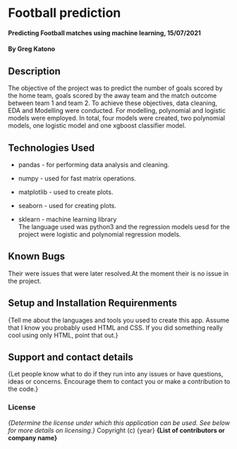 # Football prediction
#### Predicting Football matches using machine learning, 15/07/2021
#### By **Greg Katono**
## Description
The objective of the project was to predict the number of goals scored by the home team, goals scored by the away team and the match outcome between team 1 and team 2.
To achieve these objectives, data cleaning, EDA and Modelling were conducted. For modelling, polynomial and logistic models were employed. In total, four models were created, two polynomial models, one logistic model and one xgboost classifier model.
## Technologies Used
  * pandas - for performing data analysis and cleaning.

  * numpy - used for fast matrix operations.

  * matplotlib - used to create plots.

  * seaborn - used for creating plots.  
  
  * sklearn - machine learning library  
The language used was python3 and the regression models uesd for the project were logistic and polynomial regression models.
## Known Bugs
Their were issues that were later resolved.At the moment their is no issue in the project.
## Setup and Installation Requirenments
{Tell me about the languages and tools you used to create this app. Assume that I know you probably used HTML and CSS. If you did something really cool using only HTML, point that out.}
## Support and contact details
{Let people know what to do if they run into any issues or have questions, ideas or concerns.  Encourage them to contact you or make a contribution to the code.}
### License
*{Determine the license under which this application can be used.  See below for more details on licensing.}*
Copyright (c) {year} **{List of contributors or company name}**